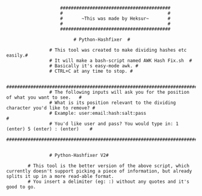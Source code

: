         	            #########################################
	                    #                                       #
                	    #       ~This was made by Heksur~       #
                   	    #                                       #
                   	    #########################################
                    
                   			 # Python-Hashfixer  #
                    
                    # This tool was created to make dividing hashes etc easily.#
                    # It will make a bash-script named AWK Hash Fix.sh  #
                    # Basically it's easy-mode awk. #
                    # CTRL+C at any time to stop. #
                    
                    #################################################################################
                    # The following inputs will ask you for the position of what you want to see.   #
                    # What is its position relevant to the dividing character you'd like to remove? #
                    # Example: user:email:hash:salt:pass                                            #
                    # You'd like user and pass? You would type in: 1 (enter) 5 (enter) : (enter)    #
                    #################################################################################


					# Python-Hashfixer V2#

		    # This tool is the better version of the above script, which currently doesn't support picking a piece of information, but already splits it up in a more read-able format.
		    # You insert a delimiter (eg: :) without any quotes and it's good to go.
